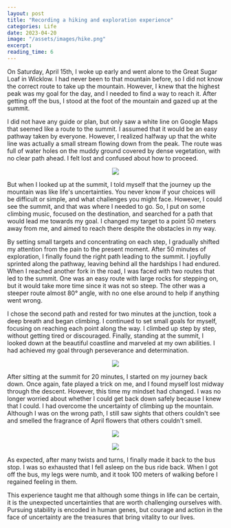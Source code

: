 ```yaml
---
layout: post
title: "Recording a hiking and exploration experience"
categories: Life
date: 2023-04-20
image: "/assets/images/hike.png"
excerpt:
reading_time: 6
---
```


On Saturday, April 15th, I woke up early and went alone to the Great Sugar Loaf in Wicklow. I had never been to that mountain before, so I did not know the correct route to take up the mountain. However, I knew that the highest peak was my goal for the day, and I needed to find a way to reach it. After getting off the bus, I stood at the foot of the mountain and gazed up at the summit.

I did not have any guide or plan, but only saw a white line on Google Maps that seemed like a route to the summit. I assumed that it would be an easy pathway taken by everyone. However, I realized halfway up that the white line was actually a small stream flowing down from the peak. The route was full of water holes on the muddy ground covered by dense vegetation, with no clear path ahead. I felt lost and confused about how to proceed.

<p align="center">
<img src="https://raw.githubusercontent.com/ClarenceWhite/BlogImage/main/images/newblog4-20-11-11-16.jpg" id="blog-image" />
</p>

But when I looked up at the summit, I told myself that the journey up the mountain was like life's uncertainties. You never know if your choices will be difficult or simple, and what challenges you might face. However, I could see the summit, and that was where I needed to go. So, I put on some climbing music, focused on the destination, and searched for a path that would lead me towards my goal. I changed my target to a point 50 meters away from me, and aimed to reach there despite the obstacles in my way.

By setting small targets and concentrating on each step, I gradually shifted my attention from the pain to the present moment. After 50 minutes of exploration, I finally found the right path leading to the summit. I joyfully sprinted along the pathway, leaving behind all the hardships I had endured. When I reached another fork in the road, I was faced with two routes that led to the summit. One was an easy route with large rocks for stepping on, but it would take more time since it was not so steep. The other was a steeper route almost 80° angle, with no one else around to help if anything went wrong.

I chose the second path and rested for two minutes at the junction, took a deep breath and began climbing. I continued to set small goals for myself, focusing on reaching each point along the way. I climbed up step by step, without getting tired or discouraged. Finally, standing at the summit, I looked down at the beautiful coastline and marveled at my own abilities. I had achieved my goal through perseverance and determination.

<p align="center"><img src="https://raw.githubusercontent.com/ClarenceWhite/BlogImage/main/images/newblog4-20-11-13-14.jpg" id="blog-image" /></p>

After sitting at the summit for 20 minutes, I started on my journey back down. Once again, fate played a trick on me, and I found myself lost midway through the descent. However, this time my mindset had changed. I was no longer worried about whether I could get back down safely because I knew that I could. I had overcome the uncertainty of climbing up the mountain. Although I was on the wrong path, I still saw sights that others couldn't see and smelled the fragrance of April flowers that others couldn't smell.

<p align="center"><img src="https://raw.githubusercontent.com/ClarenceWhite/BlogImage/main/images/newblog4-20-11-13-34.jpg" id="blog-image" /></p>

<p align="center"><img src="https://raw.githubusercontent.com/ClarenceWhite/BlogImage/main/images/newblog4-20-11-13-54.jpg" id="blog-image" /></p>

As expected, after many twists and turns, I finally made it back to the bus stop. I was so exhausted that I fell asleep on the bus ride back. When I got off the bus, my legs were numb, and it took 100 meters of walking before I regained feeling in them.

This experience taught me that although some things in life can be certain, it is the unexpected uncertainties that are worth challenging ourselves with. Pursuing stability is encoded in human genes, but courage and action in the face of uncertainty are the treasures that bring vitality to our lives.
